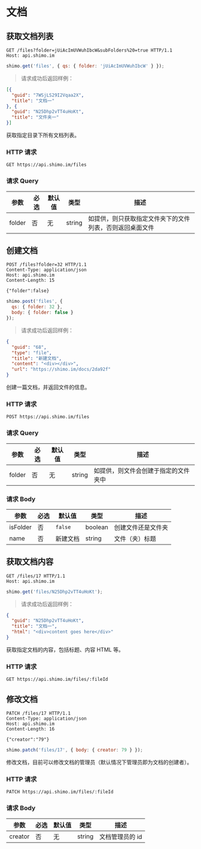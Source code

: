 # 文档

## 获取文档列表

```http
GET /files?folder=jUiAcImUVWuhIbcW&subFolders%20=true HTTP/1.1
Host: api.shimo.im
```

```javascript
shimo.get('files', { qs: { folder: 'jUiAcImUVWuhIbcW' } });
```

> 请求成功后返回样例：

```json
[{
  "guid": "7WSjLS29I2Vqaa2X",
  "title": "文档一"
}, {
  "guid": "N25Dhp2vTT4uHoKt",
  "title": "文件夹一"
}]
```

获取指定目录下所有文档列表。

### HTTP 请求

`GET https://api.shimo.im/files`

### 请求 Query

参数 | 必选 | 默认值 | 类型 | 描述
--------- | ------- | ------- | ------- | -----------
folder | 否 | 无 | string | 如提供，则只获取指定文件夹下的文件列表，否则返回桌面文件

## 创建文档

```http
POST /files?folder=32 HTTP/1.1
Content-Type: application/json
Host: api.shimo.im
Content-Length: 15

{"folder":false}
```

```javascript
shimo.post('files', {
  qs: { folder: 32 },
  body: { folder: false }
});
```

> 请求成功后返回样例：

```json
{
  "guid": "68",
  "type": "file",
  "title": "新建文档",
  "content": "<div></div>",
  "url": "https://shimo.im/docs/2da92f"
}
```

创建一篇文档，并返回文件的信息。

### HTTP 请求

`POST https://api.shimo.im/files`

### 请求 Query

参数 | 必选 | 默认值 | 类型 | 描述
--------- | ------- | ------- | ------- | -----------
folder | 否 | 无 | string | 如提供，则文件会创建于指定的文件夹中

### 请求 Body

参数 | 必选 | 默认值 | 类型 | 描述
--------- | ------- | ------- | ------- | -----------
isFolder | 否 | `false` | boolean | 创建文件还是文件夹
name | 否 | 新建文档 | string | 文件（夹）标题

## 获取文档内容

```http
GET /files/17 HTTP/1.1
Host: api.shimo.im
```

```javascript
shimo.get('files/N25Dhp2vTT4uHoKt');
```

> 请求成功后返回样例：

```json
{
  "guid": "N25Dhp2vTT4uHoKt",
  "title": "文档一",
  "html": "<div>content goes here</div>"
}
```

获取指定文档的内容，包括标题、内容 HTML 等。

### HTTP 请求

`GET https://api.shimo.im/files/:fileId`

## 修改文档

```http
PATCH /files/17 HTTP/1.1
Content-Type: application/json
Host: api.shimo.im
Content-Length: 16

{"creator":"79"}
```

```javascript
shimo.patch('files/17', { body: { creator: 79 } });
```

修改文档，目前可以修改文档的管理员（默认情况下管理员即为文档的创建者）。

### HTTP 请求

`PATCH https://api.shimo.im/files/:fileId`

### 请求 Body

参数 | 必选 | 默认值 | 类型 | 描述
--------- | ------- | ------- | ------- | -----------
creator | 否 | 无 | string | 文档管理员的 id
